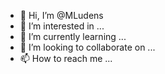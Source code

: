 - 👋 Hi, I’m @MLudens
- 👀 I’m interested in ...
- 🌱 I’m currently learning ...
- 💞️ I’m looking to collaborate on ...
- 📫 How to reach me ...

<!---
MLudens/MLudens is a ✨ special ✨ repository because its `README.md` (this file) appears on your GitHub profile.
You can click the Preview link to take a look at your changes.
--->
